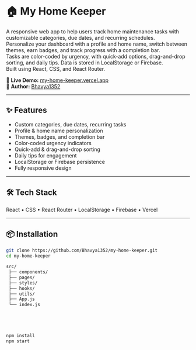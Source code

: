 # 🏠 My Home Keeper

A responsive web app to help users track home maintenance tasks with customizable categories, due dates, and recurring schedules.  
Personalize your dashboard with a profile and home name, switch between themes, earn badges, and track progress with a completion bar.  
Tasks are color-coded by urgency, with quick-add options, drag-and-drop sorting, and daily tips. Data is stored in LocalStorage or Firebase.  
Built using React, CSS, and React Router.

🔗 **Live Demo:** [my-home-keeper.vercel.app](https://my-home-keeper.vercel.app/)  
👤 **Author:** [Bhavya1352](https://github.com/Bhavya1352)

---

## ✨ Features
- Custom categories, due dates, recurring tasks
- Profile & home name personalization
- Themes, badges, and completion bar
- Color-coded urgency indicators
- Quick-add & drag-and-drop sorting
- Daily tips for engagement
- LocalStorage or Firebase persistence
- Fully responsive design

---

## 🛠 Tech Stack
React • CSS • React Router • LocalStorage • Firebase • Vercel

---

## 📦 Installation
```bash
git clone https://github.com/Bhavya1352/my-home-keeper.git
cd my-home-keeper

src/
 ├── components/
 ├── pages/
 ├── styles/
 ├── hooks/
 ├── utils/
 ├── App.js
 └── index.js





npm install
npm start
